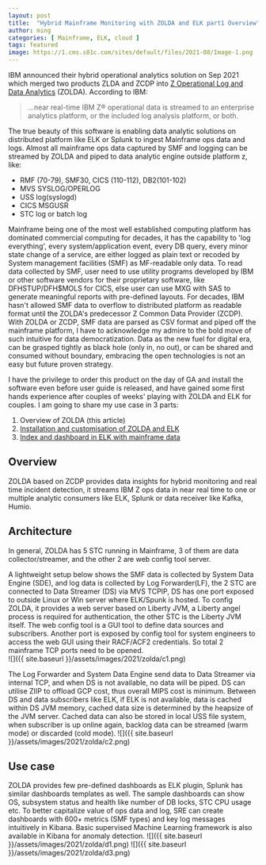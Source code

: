 ```yaml
---
layout: post
title:  "Hybrid Mainframe Monitoring with ZOLDA and ELK part1 Overview"
author: ming
categories: [ Mainframe, ELK, cloud ]
tags: featured
image: https://1.cms.s81c.com/sites/default/files/2021-08/Image-1.png
---
```

IBM announced their hybrid operational analytics solution on Sep 2021 which merged two products ZLDA and ZCDP into [Z Operational Log and Data Analytics](https://www.ibm.com/products/z-log-and-data-analytics) (ZOLDA).
According to IBM:
>...near real-time IBM Z® operational data is streamed to an enterprise analytics platform, or the included log analysis platform, or both.

The true beauty of this software is enabling data analytic solutions on distributed platform like ELK or Splunk to ingest Mainframe ops data and logs.  Almost all mainframe ops data captured by SMF and logging can be streamed by ZOLDA and piped to data analytic engine outside platform z, like:
* RMF (70-79), SMF30, CICS (110-112), DB2(101-102)
* MVS SYSLOG/OPERLOG
* USS log(syslogd)
* CICS MSGUSR
* STC log or batch log

Mainframe being one of the most well established computing platform has dominated commercial computing for decades, it has the capability to 'log everything', every system/application event, every DB query, every minor state change of a service, are either logged as plain text or recoded by System management facilities (SMF) as MF-readable only data. To read data collected by SMF, user need to use utility programs developed by IBM or other software vendors for their proprietary software, like DFHSTUP/DFH$MOLS for CICS, else user can use MXG with SAS to generate meaningful reports with pre-defined layouts. For decades, IBM hasn't allowed SMF data to overflow to distributed platform as readable format until the ZOLDA's predecessor Z Common Data Provider (ZCDP). With ZOLDA or ZCDP, SMF data are parsed as CSV format and piped off the mainframe platform, I have to acknowledge my admire to the bold move of such intuitive for data democratization. Data as the new fuel for digital era, can be grasped tightly as black hole (only in, no out), or can be shared and consumed without boundary, embracing the open technologies is not an easy but future proven strategy.

I have the privilege to order this product on the day of GA and install the software even before user guide is released, and have gained some first hands experience after couples of weeks' playing with ZOLDA and ELK for couples. I am going to share my use case in 3 parts:
1. Overview of ZOLDA (this article)
2. [Installation and customisation of ZOLDA and ELK](https://mainframe2cloud.com/Hybrid-Mainframe-Monitoring-with-ZOLDA&ELK-02-setup/)
3. [Index and dashboard in ELK with mainframe data](https://mainframe2cloud.com/Hybrid-Mainframe-Monitoring-with-ZOLDA&ELK-03-Visualization/)

## Overview
ZOLDA based on ZCDP provides data insights for hybrid monitoring and real time incident detection, it streams IBM Z ops data in near real time to one or multiple analytic consumers like ELK, Splunk or data receiver like Kafka, Humio.

## Architecture
In general, ZOLDA has 5 STC running in Mainframe, 3 of them are data collector/streamer, and the other 2 are web config tool server.

A lightweight setup below shows the SMF data is collected by System Data Engine (SDE), and log data is collected by Log Forwarder(LF), the 2 STC are connected to Data Streamer (DS) via MVS TCPIP, DS has one port exposed to outside Linux or Win server where ELK/Spunk is hosted. To config ZOLDA, it provides a web server based on Liberty JVM, a Liberty angel process is required for authentication, the other STC is the Liberty JVM itself. The web config tool is a GUI tool to define data sources and subscribers. Another port is exposed by config tool for system engineers to access the web GUI using their RACF/ACF2 credentials. So total 2 mainframe TCP ports need to be opened.  
![]({{ site.baseurl }}/assets/images/2021/zolda/c1.png)

The Log Forwarder and System Data Engine send data to Data Streamer via internal TCP, and when DS is not available, no data will be piped. DS can utilise ZIIP to offload GCP cost, thus overall MIPS cost is minimum. Between DS and data subscribers like ELK, if ELK is not available, data is cached within DS JVM memory, cached data size is determined by the heapsize of the JVM server. Cached data can also be stored in local USS file system, when subscriber is up online again, backlog data can be streamed (warm mode) or discarded (cold mode).
![]({{ site.baseurl }}/assets/images/2021/zolda/c2.png)

## Use case
ZOLDA provides few pre-defined dashboards as ELK plugin, Splunk has similar dashboards templates as well. The sample dashboards can show OS, subsystem status and health like number of DB locks, STC CPU usage etc. To better capitalize value of ops data and log, SRE can create dashboards with 600+ metrics (SMF types) and key log messages intuitively in Kibana.  Basic supervised Machine Learning framework is also available in Kibana for anomaly detection.
![]({{ site.baseurl }}/assets/images/2021/zolda/d1.png)
![]({{ site.baseurl }}/assets/images/2021/zolda/d3.png)

